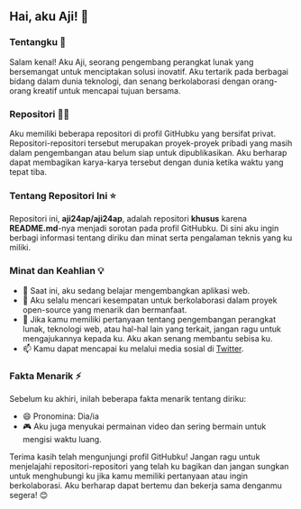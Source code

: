 ## Hai, aku Aji! 👋

### Tentangku 🚀

Salam kenal! Aku Aji, seorang pengembang perangkat lunak yang bersemangat untuk menciptakan solusi inovatif. Aku tertarik pada berbagai bidang dalam dunia teknologi, dan senang berkolaborasi dengan orang-orang kreatif untuk mencapai tujuan bersama.

### Repositori 🔐😛

Aku memiliki beberapa repositori di profil GitHubku yang bersifat privat. Repositori-repositori tersebut merupakan proyek-proyek pribadi yang masih dalam pengembangan atau belum siap untuk dipublikasikan. Aku berharap dapat membagikan karya-karya tersebut dengan dunia ketika waktu yang tepat tiba.

### Tentang Repositori Ini ⭐

Repositori ini, **aji24ap/aji24ap**, adalah repositori **khusus** karena **README.md**-nya menjadi sorotan pada profil GitHubku. Di sini aku ingin berbagi informasi tentang diriku dan minat serta pengalaman teknis yang ku miliki.

### Minat dan Keahlian 💡

- 🌱 Saat ini, aku sedang belajar mengembangkan aplikasi web.
- 🔭 Aku selalu mencari kesempatan untuk berkolaborasi dalam proyek open-source yang menarik dan bermanfaat.
- 💬 Jika kamu memiliki pertanyaan tentang pengembangan perangkat lunak, teknologi web, atau hal-hal lain yang terkait, jangan ragu untuk mengajukannya kepada ku. Aku akan senang membantu sebisa ku.
- 📫 Kamu dapat mencapai ku melalui media sosial di [Twitter](https://twitter.com/1717_xinn).

### Fakta Menarik ⚡

Sebelum ku akhiri, inilah beberapa fakta menarik tentang diriku:

- 😄 Pronomina: Dia/ia
- 🎮 Aku juga menyukai permainan video dan sering bermain untuk mengisi waktu luang.

Terima kasih telah mengunjungi profil GitHubku! Jangan ragu untuk menjelajahi repositori-repositori yang telah ku bagikan dan jangan sungkan untuk menghubungi ku jika kamu memiliki pertanyaan atau ingin berkolaborasi. Aku berharap dapat bertemu dan bekerja sama denganmu segera! 😊
